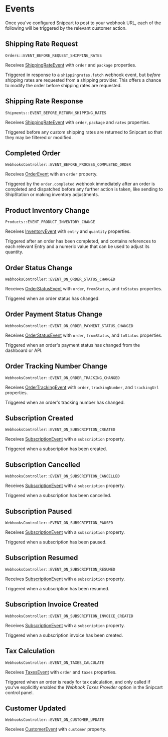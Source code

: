 # Events

Once you've configured Snipcart to post to your webhook URL, each of the following will be triggered by the relevant customer action.

## Shipping Rate Request

`Orders::EVENT_BEFORE_REQUEST_SHIPPING_RATES`

Receives [ShippingRateEvent](https://github.com/workingconcept/snipcart-craft-plugin/blob/master/src/events/ShippingRateEvent.php) with `order` and `package` properties.

Triggered in response to a `shippingrates.fetch` webhook event, but _before_ shipping rates are requested from a shipping provider. This offers a chance to modify the order before shipping rates are requested.

## Shipping Rate Response

`Shipments::EVENT_BEFORE_RETURN_SHIPPING_RATES`

Receives [ShippingRateEvent](https://github.com/workingconcept/snipcart-craft-plugin/blob/master/src/events/ShippingRateEvent.php) with `order`, `package` and `rates` properties.

Triggered before any custom shipping rates are returned to Snipcart so that they may be filtered or modified.

## Completed Order

`WebhooksController::EVENT_BEFORE_PROCESS_COMPLETED_ORDER`

Receives [OrderEvent](https://github.com/workingconcept/snipcart-craft-plugin/blob/master/src/events/OrderEvent.php) with an `order` property.

Triggered by the `order.completed` webhook immediately after an order is completed and dispatched before any further action is taken, like sending to ShipStation or making inventory adjustments.

## Product Inventory Change

`Products::EVENT_PRODUCT_INVENTORY_CHANGE`

Receives [InventoryEvent](https://github.com/workingconcept/snipcart-craft-plugin/blob/master/src/events/InventoryEvent.php) with `entry` and `quantity` properties.

Triggered after an order has been completed, and contains references to each relevant Entry and a numeric value that can be used to adjust its quantity.

## Order Status Change

`WebhooksController::EVENT_ON_ORDER_STATUS_CHANGED`

Receives [OrderStatusEvent](https://github.com/workingconcept/snipcart-craft-plugin/blob/master/src/events/OrderStatusEvent.php) with `order`, `fromStatus`, and `toStatus` properties.

Triggered when an order status has changed.

## Order Payment Status Change

`WebhooksController::EVENT_ON_ORDER_PAYMENT_STATUS_CHANGED`

Receives [OrderStatusEvent](https://github.com/workingconcept/snipcart-craft-plugin/blob/master/src/events/OrderStatusEvent.php) with `order`, `fromStatus`, and `toStatus` properties.

Triggered when an order's payment status has changed from the dashboard or API.

## Order Tracking Number Change

`WebhooksController::EVENT_ON_ORDER_TRACKING_CHANGED`

Receives [OrderTrackingEvent](https://github.com/workingconcept/snipcart-craft-plugin/blob/master/src/events/OrderTrackingEvent.php) with `order`, `trackingNumber`, and `trackingUrl` properties.

Triggered when an order's tracking number has changed.

## Subscription Created

`WebhooksController::EVENT_ON_SUBSCRIPTION_CREATED`

Receives [SubscriptionEvent](https://github.com/workingconcept/snipcart-craft-plugin/blob/master/src/events/SubscriptionEvent.php) with a `subscription` property.

Triggered when a subscription has been created.

## Subscription Cancelled

`WebhooksController::EVENT_ON_SUBSCRIPTION_CANCELLED`

Receives [SubscriptionEvent](https://github.com/workingconcept/snipcart-craft-plugin/blob/master/src/events/SubscriptionEvent.php) with a `subscription` property.

Triggered when a subscription has been cancelled.

## Subscription Paused

`WebhooksController::EVENT_ON_SUBSCRIPTION_PAUSED`

Receives [SubscriptionEvent](https://github.com/workingconcept/snipcart-craft-plugin/blob/master/src/events/SubscriptionEvent.php) with a `subscription` property.

Triggered when a subscription has been paused.

## Subscription Resumed

`WebhooksController::EVENT_ON_SUBSCRIPTION_RESUMED`

Receives [SubscriptionEvent](https://github.com/workingconcept/snipcart-craft-plugin/blob/master/src/events/SubscriptionEvent.php) with a `subscription` property.

Triggered when a subscription has been resumed.

## Subscription Invoice Created

`WebhooksController::EVENT_ON_SUBSCRIPTION_INVOICE_CREATED`

Receives [SubscriptionEvent](https://github.com/workingconcept/snipcart-craft-plugin/blob/master/src/events/SubscriptionEvent.php) with a `subscription` property.

Triggered when a subscription invoice has been created.

## Tax Calculation

`WebhooksController::EVENT_ON_TAXES_CALCULATE`

Receives [TaxesEvent](https://github.com/workingconcept/snipcart-craft-plugin/blob/master/src/events/TaxesEvent.php) with `order` and `taxes` properties.

Triggered when an order is ready for tax calculation, and only called if you've explicitly enabled the _Webhook Taxes Provider_ option in the Snipcart control panel.

## Customer Updated

`WebhooksController::EVENT_ON_CUSTOMER_UPDATE`

Receives [CustomerEvent](https://github.com/workingconcept/snipcart-craft-plugin/blob/master/src/events/CustomerEvent.php) with `customer` property.

